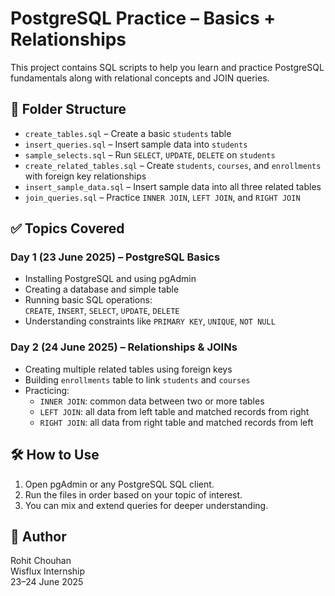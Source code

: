 # PostgreSQL Practice – Basics + Relationships

This project contains SQL scripts to help you learn and practice PostgreSQL fundamentals along with relational concepts and JOIN queries.

## 📁 Folder Structure

- `create_tables.sql` – Create a basic `students` table  
- `insert_queries.sql` – Insert sample data into `students`  
- `sample_selects.sql` – Run `SELECT`, `UPDATE`, `DELETE` on `students`  
- `create_related_tables.sql` – Create `students`, `courses`, and `enrollments` with foreign key relationships  
- `insert_sample_data.sql` – Insert sample data into all three related tables  
- `join_queries.sql` – Practice `INNER JOIN`, `LEFT JOIN`, and `RIGHT JOIN`

## ✅ Topics Covered

### Day 1 (23 June 2025) – PostgreSQL Basics
- Installing PostgreSQL and using pgAdmin  
- Creating a database and simple table  
- Running basic SQL operations:  
  `CREATE`, `INSERT`, `SELECT`, `UPDATE`, `DELETE`  
- Understanding constraints like `PRIMARY KEY`, `UNIQUE`, `NOT NULL`

### Day 2 (24 June 2025) – Relationships & JOINs
- Creating multiple related tables using foreign keys  
- Building `enrollments` table to link `students` and `courses`  
- Practicing:
  - `INNER JOIN`: common data between two or more tables  
  - `LEFT JOIN`: all data from left table and matched records from right  
  - `RIGHT JOIN`: all data from right table and matched records from left

## 🛠 How to Use

1. Open pgAdmin or any PostgreSQL SQL client.
2. Run the files in order based on your topic of interest.
3. You can mix and extend queries for deeper understanding.

## 🙋 Author

Rohit Chouhan  
Wisflux Internship  
23–24 June 2025
